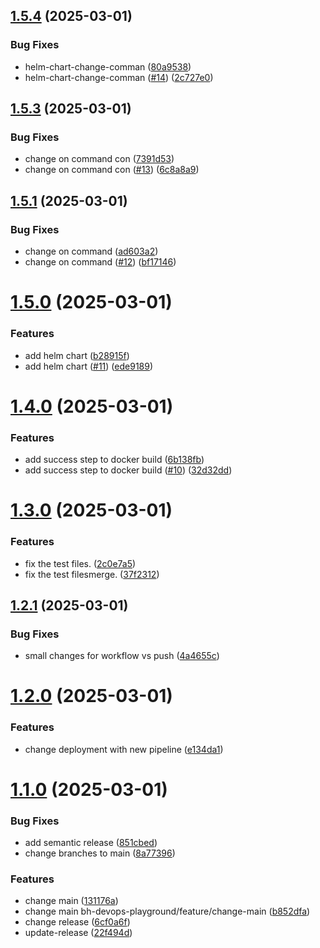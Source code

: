 ## [1.5.4](https://github.com/bh-devops-playground/microservice-a/compare/v1.5.3...v1.5.4) (2025-03-01)


### Bug Fixes

* helm-chart-change-comman ([80a9538](https://github.com/bh-devops-playground/microservice-a/commit/80a95385b54bef295d78a30cdeafacf9b09557a3))
* helm-chart-change-comman ([#14](https://github.com/bh-devops-playground/microservice-a/issues/14)) ([2c727e0](https://github.com/bh-devops-playground/microservice-a/commit/2c727e066a41061288f9dfa5cd1de44db9276f00))

## [1.5.3](https://github.com/bh-devops-playground/microservice-a/compare/v1.5.2...v1.5.3) (2025-03-01)


### Bug Fixes

* change on command con ([7391d53](https://github.com/bh-devops-playground/microservice-a/commit/7391d53b8c713cdc99119ba0c047899c1c4c0a79))
* change on command con ([#13](https://github.com/bh-devops-playground/microservice-a/issues/13)) ([6c8a8a9](https://github.com/bh-devops-playground/microservice-a/commit/6c8a8a9683952a4a0641ff2c5ca24244d0f3dd41))

## [1.5.1](https://github.com/bh-devops-playground/microservice-a/compare/v1.5.0...v1.5.1) (2025-03-01)


### Bug Fixes

* change on command ([ad603a2](https://github.com/bh-devops-playground/microservice-a/commit/ad603a2e2c40815ed19e000b1ccde4dd1d0a0a55))
* change on command ([#12](https://github.com/bh-devops-playground/microservice-a/issues/12)) ([bf17146](https://github.com/bh-devops-playground/microservice-a/commit/bf17146deca0f16613f5f814ad7f50eb7aa357c5))

# [1.5.0](https://github.com/bh-devops-playground/microservice-a/compare/v1.4.0...v1.5.0) (2025-03-01)


### Features

* add helm chart ([b28915f](https://github.com/bh-devops-playground/microservice-a/commit/b28915f7492c594abaef98794aa778bd2742bbcc))
* add helm chart ([#11](https://github.com/bh-devops-playground/microservice-a/issues/11)) ([ede9189](https://github.com/bh-devops-playground/microservice-a/commit/ede9189594d937602a17dc6cb0770827d640397f))

# [1.4.0](https://github.com/bh-devops-playground/microservice-a/compare/v1.3.0...v1.4.0) (2025-03-01)


### Features

* add success step to docker build ([6b138fb](https://github.com/bh-devops-playground/microservice-a/commit/6b138fb9e01e70cd12f0393b0476edaf72899263))
* add success step to docker build ([#10](https://github.com/bh-devops-playground/microservice-a/issues/10)) ([32d32dd](https://github.com/bh-devops-playground/microservice-a/commit/32d32dd477db85a73d3e7c324d60576ac21e9a37))

# [1.3.0](https://github.com/bh-devops-playground/microservice-a/compare/v1.2.1...v1.3.0) (2025-03-01)


### Features

* fix the test files. ([2c0e7a5](https://github.com/bh-devops-playground/microservice-a/commit/2c0e7a5973422aa1483227d599f730c24d07f0ab))
* fix the test filesmerge. ([37f2312](https://github.com/bh-devops-playground/microservice-a/commit/37f231271ff296600011af7a7e1b618a894fd185))

## [1.2.1](https://github.com/bh-devops-playground/microservice-a/compare/v1.2.0...v1.2.1) (2025-03-01)


### Bug Fixes

* small changes for workflow vs push ([4a4655c](https://github.com/bh-devops-playground/microservice-a/commit/4a4655c567a21358399138de4a9720d6f905ea6d))

# [1.2.0](https://github.com/bh-devops-playground/microservice-a/compare/v1.1.0...v1.2.0) (2025-03-01)


### Features

* change deployment with new pipeline ([e134da1](https://github.com/bh-devops-playground/microservice-a/commit/e134da107e0d970e9e4a670cf8fd3ea8b06012ec))

# [1.1.0](https://github.com/bh-devops-playground/microservice-a/compare/v1.0.0...v1.1.0) (2025-03-01)


### Bug Fixes

* add semantic release ([851cbed](https://github.com/bh-devops-playground/microservice-a/commit/851cbed55a2db1301ca924161fd2c8eba4c9671c))
* change branches to main ([8a77396](https://github.com/bh-devops-playground/microservice-a/commit/8a77396be970971c86864453d29ced75d0fe08a5))


### Features

* change main ([131176a](https://github.com/bh-devops-playground/microservice-a/commit/131176a024a9f867511aa4c303e6e4444ea7eea4))
* change main bh-devops-playground/feature/change-main ([b852dfa](https://github.com/bh-devops-playground/microservice-a/commit/b852dfa0dbf35bbbb8492f7b0b9b6735b3fb1886))
* change release ([6cf0a6f](https://github.com/bh-devops-playground/microservice-a/commit/6cf0a6f806991e5d6739bdb8027a35225d0dddd6))
* update-release ([22f494d](https://github.com/bh-devops-playground/microservice-a/commit/22f494d5858721989584fa3cdd51c1e27019942b))
